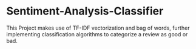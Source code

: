 # Sentiment-Analysis-Classifier
This Project makes use of TF-IDF vectorization and bag of words, further implementing classification algorithms to categorize a review as good or bad. 
